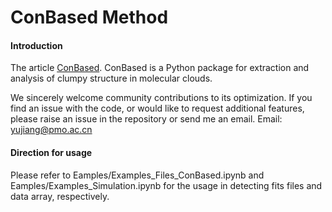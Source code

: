 # ConBased Method

#### Introduction
The article [ConBased](https://www.sciencedirect.com/science/article/abs/pii/S2213133722000427). ConBased is a Python package for extraction and analysis of clumpy structure in molecular clouds. 

We sincerely welcome community contributions to its optimization. If you find an issue with the code, or would like to request additional features, please raise an issue in the repository or send me an email. Email: yujiang@pmo.ac.cn

#### Direction for usage

Please refer to Eamples/Examples_Files_ConBased.ipynb and Eamples/Examples_Simulation.ipynb for the usage in detecting fits files and data array, respectively. 
